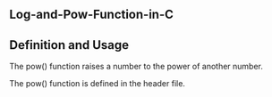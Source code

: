 ﻿## Log-and-Pow-Function-in-C
## Definition and Usage
The pow() function raises a number to the power of another number.

The pow() function is defined in the <cmath> header file.
